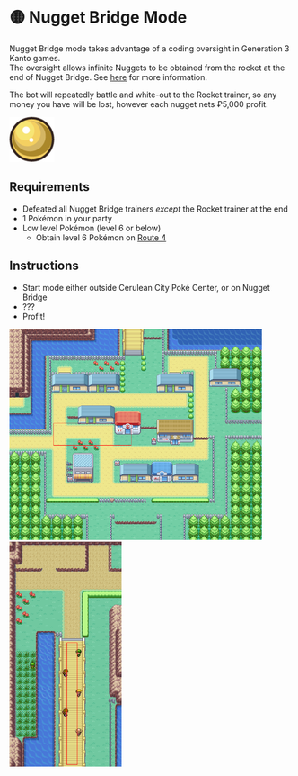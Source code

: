 # 🟡 Nugget Bridge Mode

Nugget Bridge mode takes advantage of a coding oversight in Generation 3 Kanto games.     
The oversight allows infinite Nuggets to be obtained from the rocket at the end of Nugget Bridge. See [here](https://bulbapedia.bulbagarden.net/wiki/List_of_glitches_(Generation_III)#Nugget_Bridge_script_oversight) for more information.

The bot will repeatedly battle and white-out to the Rocket trainer, so any money you have will be lost, however each nugget nets ₽5,000 profit.

<img src="../images/nugget.png" style="max-width: 80px">

## Requirements
- Defeated all Nugget Bridge trainers _except_ the Rocket trainer at the end
- 1 Pokémon in your party
- Low level Pokémon (level 6 or below)
    - Obtain level 6 Pokémon on [Route 4](https://bulbapedia.bulbagarden.net/wiki/Kanto_Route_4)

## Instructions
- Start mode either outside Cerulean City Poké Center, or on Nugget Bridge
- ???
- Profit!

<img src="../images/cerulean.png" width="450px">
<img src="../images/nugget_bridge.png" height="400px">
